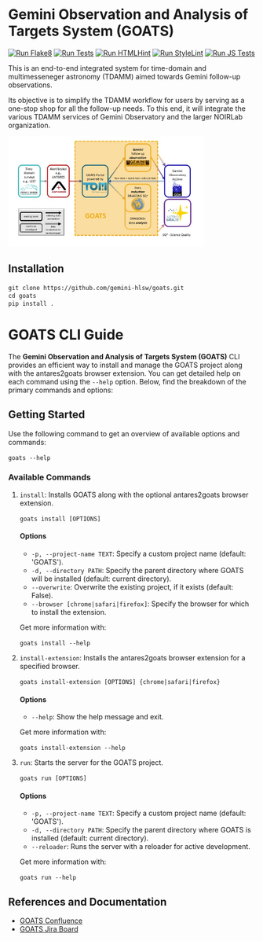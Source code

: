 # Gemini Observation and Analysis of Targets System (GOATS)

[![Run Flake8](https://github.com/gemini-hlsw/goats/actions/workflows/run_flake8.yaml/badge.svg?branch=main&event=push)](https://github.com/gemini-hlsw/goats/actions/workflows/run_flake8.yaml)
[![Run Tests](https://github.com/gemini-hlsw/goats/actions/workflows/run_tests.yaml/badge.svg?branch=main&event=push)](https://github.com/gemini-hlsw/goats/actions/workflows/run_tests.yaml)
[![Run HTMLHint](https://github.com/gemini-hlsw/goats/actions/workflows/run_htmlhint.yaml/badge.svg?branch=main&event=push)](https://github.com/gemini-hlsw/goats/actions/workflows/run_htmlhint.yaml)
[![Run StyleLint](https://github.com/gemini-hlsw/goats/actions/workflows/run_stylelint.yaml/badge.svg?branch=main&event=push)](https://github.com/gemini-hlsw/goats/actions/workflows/run_stylelint.yaml)
[![Run JS Tests](https://github.com/gemini-hlsw/goats/actions/workflows/run_js_tests.yaml/badge.svg?branch=main&event=push)](https://github.com/gemini-hlsw/goats/actions/workflows/run_js_tests.yaml)

This is an end-to-end integrated system for time-domain and multimesseneger astronomy (TDAMM) aimed towards Gemini follow-up observations.

Its objective is to simplify the TDAMM workflow for users by serving as a one-stop shop for all the follow-up needs. To this end, it will integrate the various TDAMM services of Gemini Observatory and the larger NOIRLab organization.

<img
  src="doc/graphics/goats_with_lab.jpg"
  alt="Schematic of GOATS"
  title="Ecosystem of GOATS"
  style="display: inline-block; margin: 0 auto; max-width: 400px">

## Installation

```shell
git clone https://github.com/gemini-hlsw/goats.git
cd goats
pip install .
```

# GOATS CLI Guide

The **Gemini Observation and Analysis of Targets System (GOATS)** CLI provides an efficient way to install and manage the GOATS project along with the antares2goats browser extension. You can get detailed help on each command using the `--help` option. Below, find the breakdown of the primary commands and options:

## Getting Started

Use the following command to get an overview of available options and commands:

`goats --help`

### Available Commands

1. `install`: Installs GOATS along with the optional antares2goats browser extension.

   `goats install [OPTIONS]`

   #### Options
   - `-p, --project-name TEXT`: Specify a custom project name (default: 'GOATS').
   - `-d, --directory PATH`: Specify the parent directory where GOATS will be installed (default: current directory).
   - `--overwrite`: Overwrite the existing project, if it exists (default: False).
   - `--browser [chrome|safari|firefox]`: Specify the browser for which to install the extension.

   Get more information with:

   `goats install --help`

2. `install-extension`: Installs the antares2goats browser extension for a specified browser.

   `goats install-extension [OPTIONS] {chrome|safari|firefox}`

   #### Options
   - `--help`: Show the help message and exit.

   Get more information with:

   `goats install-extension --help`

3. `run`: Starts the server for the GOATS project.

   `goats run [OPTIONS]`

   #### Options
   - `-p, --project-name TEXT`: Specify a custom project name (default: 'GOATS').
   - `-d, --directory PATH`: Specify the parent directory where GOATS is installed (default: current directory).
   - `--reloader`: Runs the server with a reloader for active development.

   Get more information with:

   `goats run --help`

## References and Documentation

- [GOATS Confluence](https://noirlab.atlassian.net/wiki/spaces/GOATS/overview)
- [GOATS Jira Board](https://noirlab.atlassian.net/jira/software/projects/GOATS/boards/57)
